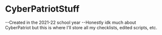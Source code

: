 # CyberPatriotStuff
--Created in the 2021-22 school year
--Honestly idk much about CyberPatriot but this is where I'll store all my checklists, edited scripts, etc.
